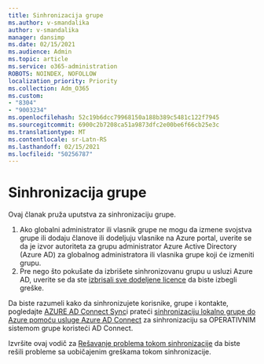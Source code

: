 ```yaml
---
title: Sinhronizacija grupe
ms.author: v-smandalika
author: v-smandalika
manager: dansimp
ms.date: 02/15/2021
ms.audience: Admin
ms.topic: article
ms.service: o365-administration
ROBOTS: NOINDEX, NOFOLLOW
localization_priority: Priority
ms.collection: Adm_O365
ms.custom:
- "8304"
- "9003234"
ms.openlocfilehash: 52c19b6dcc79968150a188b389c5481c122f7945
ms.sourcegitcommit: 6900c2b7208ca51a9873dfc2e00be6f66cb25e3c
ms.translationtype: MT
ms.contentlocale: sr-Latn-RS
ms.lasthandoff: 02/15/2021
ms.locfileid: "50256787"
---
```

# <a name="group-sync"></a>Sinhronizacija grupe

Ovaj članak pruža uputstva za sinhronizaciju grupe.

1. Ako globalni administrator ili vlasnik grupe ne mogu da izmene svojstva grupe ili dodaju članove ili dodeljuju vlasnike na Azure portal, uverite se da je izvor autoriteta za grupu administrator Azure Active Directory (Azure AD) za globalnog administratora ili vlasnika grupe koji će izmeniti grupu.
2. Pre nego što pokušate da izbrišete sinhronizovanu grupu u usluzi Azure AD, uverite se da ste [izbrisali sve dodeljene licence](https://docs.microsoft.com/azure/active-directory/enterprise-users/licensing-group-advanced) da biste izbegli greške.

Da biste razumeli kako da sinhronizujete korisnike, grupe i kontakte, pogledajte [AZURE AD Connect Sync](https://docs.microsoft.com/azure/active-directory/hybrid/concept-azure-ad-connect-sync-user-and-contacts)i prateći [sinhronizaciju lokalno grupe do Azure pomoću usluge Azure AD Connect](https://docs.microsoft.com/azure/active-directory/hybrid/whatis-hybrid-identity?WT.mc_id=Portal-Microsoft_Azure_Support) za sinhronizaciju sa OPERATIVNIM sistemom grupe koristeći AD Connect.

Izvršite ovaj vodič za [Rešavanje problema tokom sinhronizacije](https://docs.microsoft.com/azure/active-directory/hybrid/tshoot-connect-sync-errors) da biste rešili probleme sa uobičajenim greškama tokom sinhronizacije.


